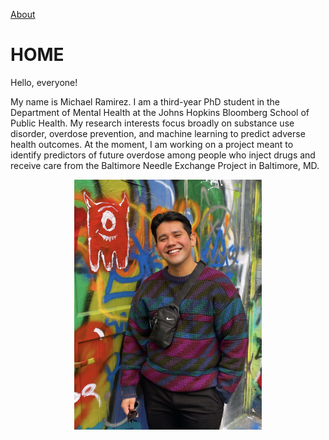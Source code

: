 <a href="About Me">About</a>

# HOME

Hello, everyone! 

My name is Michael Ramirez. I am a third-year PhD student in the Department of Mental Health at the Johns Hopkins Bloomberg School of Public Health. My research interests focus broadly on substance use disorder, overdose prevention, and machine learning to predict adverse health outcomes. At the moment, I am working on a project meant to identify predictors of future overdose among people who inject drugs and receive care from the Baltimore Needle Exchange Project in Baltimore, MD. 

<p align="center">
<img src="Graffiti Alley in Baltimore.jpg" width="300" height="400">
</p>
